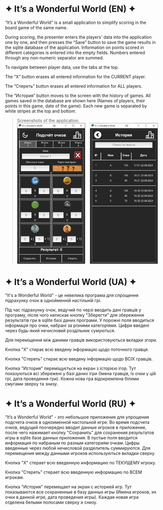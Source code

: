 # ✦ It’s a Wonderful World (EN) ✦
“It’s a Wonderful World” is a small application to simplify scoring in the board game of the same name.

During scoring, the presenter enters the players' data into the application one by one, and then presses the “Save” button to save the game results in the sqlite database of the application.
Information on points scored in different categories is entered into the empty fields. Numbers entered through any non-numeric separator are summed.

To navigate between player data, use the tabs at the top.

The “X” button erases all entered information for the CURRENT player.

The “Стереть” button erases all entered information for ALL players.

The “История” button moves to the screen with the history of games. All games saved in the database are shown here (Names of players, their points in this game, date of the game). Each new game is separated by white stripes at the top and bottom.
>Screenshots of the application.
![Screenshot](Screenshots.jpg)

# ✦ It’s a Wonderful World (UA) ✦
"It's a Wonderful World" - це невелика програма для спрощення підрахунку очок в однойменній настільній грі.

Під час підрахунку очок, ведучий по черзі вводить дані гравців у програму, після чого натискає кнопку "Зберегти" для збереження результатів гри в sqlite базі даних програми.
У порожні поля вводиться інформація про очки, набрані за різними категоріями. Цифри введені через будь-який нечисловий роздільник сумуються.

Для переміщення між даними гравців використовуються вкладки згори.

Кнопка "Х" стирає всю введену інформацію щодо поточного гравця.

Кнопка "Стереть" стирає всю введену інформацію щодо ВСІХ гравців.

Кнопка "История" переміщується на екран з історією ігор. Тут показуються всі збережені у базі даних ігри (Імена гравців, їх очки у цій грі, дата проведення гри). Кожна нова гра відокремлена білими смугами зверху та знизу.

# ✦ It’s a Wonderful World (RU) ✦
“It’s a Wonderful World” - это небольшое приложение для упрощения подсчета очков в одноименной настольной игре.
Во время подсчета очков, ведущий поочередно вводит данные игроков в приложение, после чего нажимает кнопку "Сохранить" для сохранения результатов игры в sqlite базе данных приложения.
В пустые поля вводится информация по набраным по разным категориям очкам. Цифры введенные через любой нечисловой разделитель суммируются.
Для перемещения между данными игроков используються вкладки сверху.

Кнопка "Х" стерает всю введенную информацию по ТЕКУЩЕМУ игроку.

Кнопка "Стереть" стерает всю введенную информацию по ВСЕМ игрокам.

Кнопка "История" перемещает на экран с историей игр. Тут показываются все сохраненные в базу данных игры (Имена игроков, их очки в данной игре, дата проведения игры). Каждая новая игра отделена белыми полосами сверху и снизу.